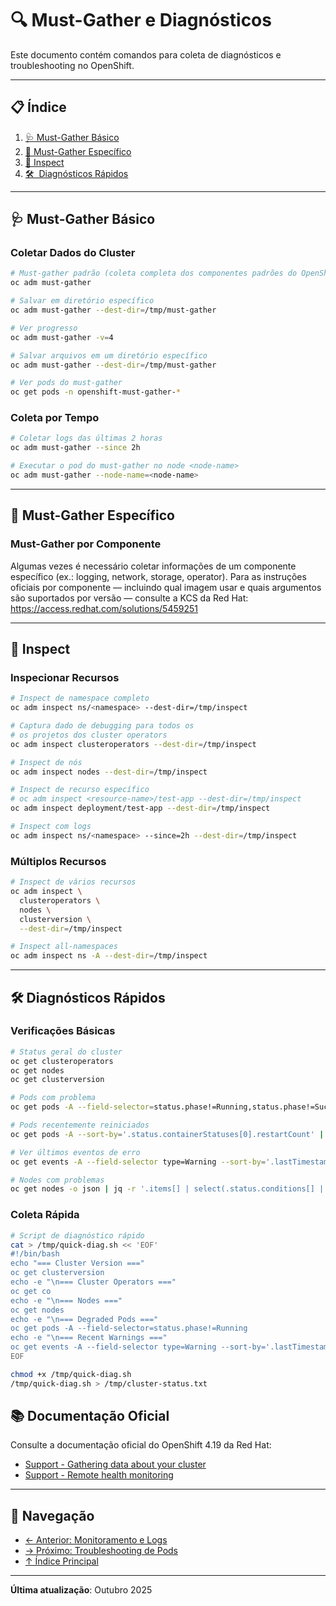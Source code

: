 # 🔍 Must-Gather e Diagnósticos

Este documento contém comandos para coleta de diagnósticos e troubleshooting no OpenShift.

---

## 📋 Índice

1. [🩺 Must-Gather Básico](#must-gather-basico)
2. [🎯 Must-Gather Específico](#must-gather-especifico)
3. [🔬 Inspect](#inspect)
4. [🛠 ️ Diagnósticos Rápidos](#diagnosticos-rapidos)
---

## 🩺 Must-Gather Básico

### Coletar Dados do Cluster
```bash ignore-test
# Must-gather padrão (coleta completa dos componentes padrões do OpenShift)
oc adm must-gather
```

```bash ignore-test
# Salvar em diretório específico
oc adm must-gather --dest-dir=/tmp/must-gather
```

```bash ignore-test
# Ver progresso
oc adm must-gather -v=4
```

```bash ignore-test
# Salvar arquivos em um diretório específico
oc adm must-gather --dest-dir=/tmp/must-gather
```

```bash ignore-test
# Ver pods do must-gather
oc get pods -n openshift-must-gather-*
```

### Coleta por Tempo
```bash ignore-test
# Coletar logs das últimas 2 horas
oc adm must-gather --since 2h
```

```bash ignore-test
# Executar o pod do must-gather no node <node-name>
oc adm must-gather --node-name=<node-name>
```

---

## 🎯 Must-Gather Específico

### Must-Gather por Componente

Algumas vezes é necessário coletar informações de um componente específico (ex.: logging, network, storage, operator). Para as instruções oficiais por componente — incluindo qual imagem usar e quais argumentos são suportados por versão — consulte a KCS da Red Hat:
https://access.redhat.com/solutions/5459251

---

## 🔬 Inspect

### Inspecionar Recursos
```bash ignore-test
# Inspect de namespace completo
oc adm inspect ns/<namespace> --dest-dir=/tmp/inspect
```

```bash ignore-test
# Captura dado de debugging para todos os
# os projetos dos cluster operators
oc adm inspect clusteroperators --dest-dir=/tmp/inspect
```

```bash ignore-test
# Inspect de nós
oc adm inspect nodes --dest-dir=/tmp/inspect
```

```bash ignore-test
# Inspect de recurso específico
# oc adm inspect <resource-name>/test-app --dest-dir=/tmp/inspect
oc adm inspect deployment/test-app --dest-dir=/tmp/inspect
```

```bash ignore-test
# Inspect com logs
oc adm inspect ns/<namespace> --since=2h --dest-dir=/tmp/inspect
```

### Múltiplos Recursos
```bash ignore-test
# Inspect de vários recursos
oc adm inspect \
  clusteroperators \
  nodes \
  clusterversion \
  --dest-dir=/tmp/inspect
```

```bash ignore-test
# Inspect all-namespaces
oc adm inspect ns -A --dest-dir=/tmp/inspect
```

---

## 🛠️ Diagnósticos Rápidos

### Verificações Básicas
```bash
# Status geral do cluster
oc get clusteroperators
oc get nodes
oc get clusterversion
```

```bash
# Pods com problema
oc get pods -A --field-selector=status.phase!=Running,status.phase!=Succeeded
```

```bash ignore-test
# Pods recentemente reiniciados
oc get pods -A --sort-by='.status.containerStatuses[0].restartCount' | tail -20
```

```bash
# Ver últimos eventos de erro
oc get events -A --field-selector type=Warning --sort-by='.lastTimestamp' | tail -20
```

```bash ignore-test
# Nodes com problemas
oc get nodes -o json | jq -r '.items[] | select(.status.conditions[] | select(.type=="Ready" and .status!="True")) | .metadata.name'
```

### Coleta Rápida
```bash
# Script de diagnóstico rápido
cat > /tmp/quick-diag.sh << 'EOF'
#!/bin/bash
echo "=== Cluster Version ==="
oc get clusterversion
echo -e "\n=== Cluster Operators ==="
oc get co
echo -e "\n=== Nodes ==="
oc get nodes
echo -e "\n=== Degraded Pods ==="
oc get pods -A --field-selector=status.phase!=Running
echo -e "\n=== Recent Warnings ==="
oc get events -A --field-selector type=Warning --sort-by='.lastTimestamp' | tail -20
EOF
```

```bash
chmod +x /tmp/quick-diag.sh
/tmp/quick-diag.sh > /tmp/cluster-status.txt
```


## 📚 Documentação Oficial

Consulte a documentação oficial do OpenShift 4.19 da Red Hat:

- <a href="https://docs.redhat.com/en/documentation/openshift_container_platform/4.19/html/support" target="_blank">Support - Gathering data about your cluster</a>
- <a href="https://docs.redhat.com/en/documentation/openshift_container_platform/4.19/html/support/remote-health-monitoring" target="_blank">Support - Remote health monitoring</a>

---

## 📖 Navegação

- [← Anterior: Monitoramento e Logs](11-monitoramento-logs.md)
- [→ Próximo: Troubleshooting de Pods](13-troubleshooting-pods.md)
- [↑ Índice Principal](README.md)

---

**Última atualização**: Outubro 2025
